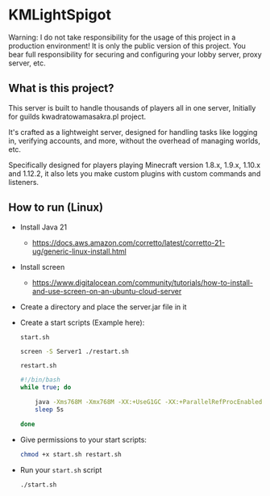 KMLightSpigot
===========

Warning: I do not take responsibility for the usage of this project in a production environment! It is only the public version of this project. You bear full responsibility for securing and configuring your lobby server, proxy server, etc.

## What is this project?

This server is built to handle thousands of players all in one server, Initially for guilds kwadratowamasakra.pl project.

It's crafted as a lightweight server, designed for handling tasks like logging in, verifying accounts, and more, without the overhead of managing worlds, etc.

Specifically designed for players playing Minecraft version 1.8.x, 1.9.x, 1.10.x and 1.12.2, it also lets you make custom plugins with custom commands and listeners.

## How to run (Linux)

- Install Java 21

  - https://docs.aws.amazon.com/corretto/latest/corretto-21-ug/generic-linux-install.html
 
- Install screen
  - https://www.digitalocean.com/community/tutorials/how-to-install-and-use-screen-on-an-ubuntu-cloud-server

- Create a directory and place the server.jar file in it

- Create a start scripts (Example here):
	
	`start.sh`
	
	```bash
	screen -S Server1 ./restart.sh
	```
	
	`restart.sh`
	
	```bash
	#!/bin/bash
	while true; do
	
	    java -Xms768M -Xmx768M -XX:+UseG1GC -XX:+ParallelRefProcEnabled -XX:MaxGCPauseMillis=200 -XX:+UnlockExperimentalVMOptions -XX:+DisableExplicitGC -XX:+AlwaysPreTouch -XX:G1NewSizePercent=30 -XX:G1MaxNewSizePercent=40 -XX:G1HeapRegionSize=8M -XX:G1ReservePercent=20 -XX:G1HeapWastePercent=5 -XX:G1MixedGCCountTarget=4 -XX:InitiatingHeapOccupancyPercent=15 -XX:G1MixedGCLiveThresholdPercent=90 -XX:G1RSetUpdatingPauseTimePercent=5 -XX:SurvivorRatio=32 -XX:+PerfDisableSharedMem -XX:MaxTenuringThreshold=1 -Djdk.http.auth.tunneling.disabledSchemes="" -jar server.jar nogui
	    sleep 5s
	
	done
	```
- Give permissions to your start scripts:
	```bash
 	chmod +x start.sh restart.sh
 	```
- Run your `start.sh` script
	```bash
	./start.sh
	```
